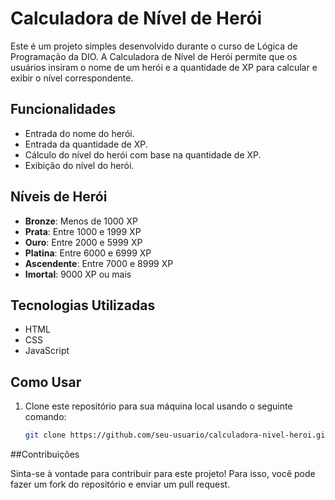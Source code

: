 # Calculadora de Nível de Herói

Este é um projeto simples desenvolvido durante o curso de Lógica de Programação da DIO. A Calculadora de Nível de Herói permite que os usuários insiram o nome de um herói e a quantidade de XP para calcular e exibir o nível correspondente.

## Funcionalidades

- Entrada do nome do herói.
- Entrada da quantidade de XP.
- Cálculo do nível do herói com base na quantidade de XP.
- Exibição do nível do herói.

## Níveis de Herói

- **Bronze**: Menos de 1000 XP
- **Prata**: Entre 1000 e 1999 XP
- **Ouro**: Entre 2000 e 5999 XP
- **Platina**: Entre 6000 e 6999 XP
- **Ascendente**: Entre 7000 e 8999 XP
- **Imortal**: 9000 XP ou mais

## Tecnologias Utilizadas

- HTML
- CSS
- JavaScript

## Como Usar

1. Clone este repositório para sua máquina local usando o seguinte comando:

   ```bash
   git clone https://github.com/seu-usuario/calculadora-nivel-heroi.git

##Contribuições

Sinta-se à vontade para contribuir para este projeto! Para isso, você pode fazer um fork do repositório e enviar um pull request.





   

